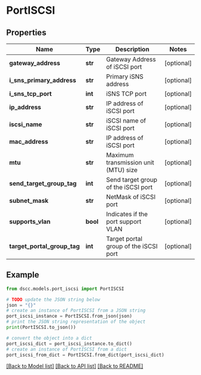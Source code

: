 # PortISCSI


## Properties

Name | Type | Description | Notes
------------ | ------------- | ------------- | -------------
**gateway_address** | **str** | Gateway Address of iSCSI port | [optional] 
**i_sns_primary_address** | **str** | Primary iSNS address | [optional] 
**i_sns_tcp_port** | **int** | iSNS TCP port | [optional] 
**ip_address** | **str** | IP address of iSCSI port | [optional] 
**iscsi_name** | **str** | iSCSI name of iSCSI port | [optional] 
**mac_address** | **str** | IP address of iSCSI port | [optional] 
**mtu** | **str** | Maximum transmission unit (MTU) size | [optional] 
**send_target_group_tag** | **int** | Send target group of the iSCSI port | [optional] 
**subnet_mask** | **str** | NetMask of iSCSI port | [optional] 
**supports_vlan** | **bool** | Indicates if the port support VLAN | [optional] 
**target_portal_group_tag** | **int** | Target portal group of the iSCSI port | [optional] 

## Example

```python
from dscc.models.port_iscsi import PortISCSI

# TODO update the JSON string below
json = "{}"
# create an instance of PortISCSI from a JSON string
port_iscsi_instance = PortISCSI.from_json(json)
# print the JSON string representation of the object
print(PortISCSI.to_json())

# convert the object into a dict
port_iscsi_dict = port_iscsi_instance.to_dict()
# create an instance of PortISCSI from a dict
port_iscsi_from_dict = PortISCSI.from_dict(port_iscsi_dict)
```
[[Back to Model list]](../README.md#documentation-for-models) [[Back to API list]](../README.md#documentation-for-api-endpoints) [[Back to README]](../README.md)


